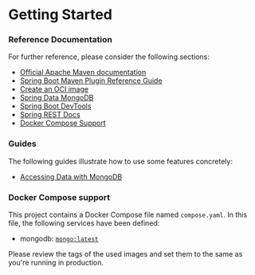 # Getting Started

### Reference Documentation

For further reference, please consider the following sections:

* [Official Apache Maven documentation](https://maven.apache.org/guides/index.html)
* [Spring Boot Maven Plugin Reference Guide](https://docs.spring.io/spring-boot/docs/3.2.2/maven-plugin/reference/html/)
* [Create an OCI image](https://docs.spring.io/spring-boot/docs/3.2.2/maven-plugin/reference/html/#build-image)
* [Spring Data MongoDB](https://docs.spring.io/spring-boot/docs/3.2.2/reference/htmlsingle/index.html#data.nosql.mongodb)
* [Spring Boot DevTools](https://docs.spring.io/spring-boot/docs/3.2.2/reference/htmlsingle/index.html#using.devtools)
* [Spring REST Docs](https://docs.spring.io/spring-restdocs/docs/current/reference/htmlsingle/)
* [Docker Compose Support](https://docs.spring.io/spring-boot/docs/3.2.2/reference/htmlsingle/index.html#features.docker-compose)

### Guides

The following guides illustrate how to use some features concretely:

* [Accessing Data with MongoDB](https://spring.io/guides/gs/accessing-data-mongodb/)

### Docker Compose support

This project contains a Docker Compose file named `compose.yaml`.
In this file, the following services have been defined:

* mongodb: [`mongo:latest`](https://hub.docker.com/_/mongo)

Please review the tags of the used images and set them to the same as you're running in production.

